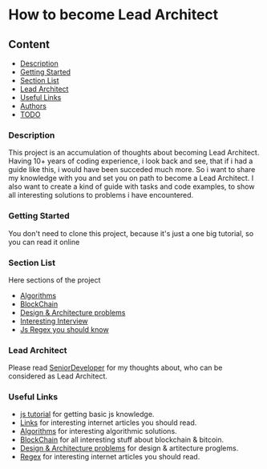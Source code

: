 # How to become Lead Architect

## Content
* [Description](#description)
* [Getting Started](#getting-started)
* [Section List](#section-list)
* [Lead Architect](#senior-developer)
* [Useful Links](#useful-links)
* [Authors](#authors)
* [TODO](#todo)

### Description
This project is an accumulation of thoughts about becoming Lead Architect.
Having 10+ years of coding experience, i look back and see, that if i had a guide like this, i would have been succeded much more.
So i want to share my knowledge with you and set you on path to become a Lead Architect.
I also want to create a kind of guide with tasks and code examples, to show all interesting solutions to problems i have encountered.

### Getting Started
You don't need to clone this project, because it's just a one big tutorial, so you can read it online

### Section List
Here sections of the project
* [Algorithms](https://github.com/dgaydukov/how-to-become-a-senior-js-developer/tree/master/algorithm)
* [BlockChain](https://github.com/dgaydukov/how-to-become-a-senior-js-developer/tree/master/blockchain)
* [Design & Architecture problems](https://github.com/dgaydukov/how-to-become-a-senior-js-developer/tree/master/design-and-architecture)
* [Interesting Interview](https://github.com/dgaydukov/how-to-become-a-senior-js-developer/blob/master/interview/README.md)
* [Js Regex you should know](https://github.com/dgaydukov/how-to-become-a-senior-js-developer/tree/master/regex)

### Lead Architect
Please read [SeniorDeveloper](https://github.com/dgaydukov/how-to-become-a-senior-js-developer/blob/master/SeniorDeveloper.md) for my thoughts about, who can be considered as Lead Architect.

### Useful Links
* [js tutorial](https://github.com/dgaydukov/how-to-become-a-senior-js-developer/blob/master/js-tutorial.md) for getting basic js knowledge.
* [Links](https://github.com/dgaydukov/how-to-become-a-senior-js-developer/blob/master/links.md) for interesting internet articles you should read.
* [Algorithms](https://github.com/dgaydukov/how-to-become-a-senior-js-developer/tree/master/algorithm/README.md) for interesting algorithmic solutions.
* [BlockChain](https://github.com/dgaydukov/how-to-become-a-senior-js-developer/tree/master/blockchain/README.md) for all interesting stuff about blockchain & bitcoin.
* [Design & Architecture problems](https://github.com/dgaydukov/how-to-become-a-senior-js-developer/tree/master/design-%26-architecture) for design & artitecture proglems.
* [Regex](https://github.com/dgaydukov/how-to-become-a-senior-js-developer/blob/master/regex/README.md) for interesting internet articles you should read.
